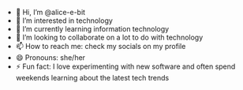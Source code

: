- 👋 Hi, I’m @alice-e-bit
- 👀 I’m interested in technology
- 🌱 I’m currently learning information technology
- 💞️ I’m looking to collaborate on a lot to do with technology
- 📫 How to reach me: check my socials on my profile
- 😄 Pronouns: she/her
- ⚡ Fun fact:  I love experimenting with new software and often spend weekends learning about the latest tech trends

<!---
alice-e-bit/alice-e-bit is a ✨ special ✨ repository because its `README.md` (this file) appears on your GitHub profile.
You can click the Preview link to take a look at your changes.
--->
